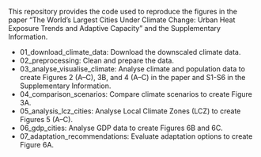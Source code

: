 This repository provides the code used to reproduce the figures in the paper “The World’s Largest Cities Under Climate Change: Urban Heat Exposure Trends and Adaptive Capacity” and the Supplementary Information.
- 01_download_climate_data: Download the downscaled climate data.
- 02_preprocessing: Clean and prepare the data.
- 03_analyse_visualise_climate: Analyse climate and population data to create Figures 2 (A–C), 3B, and 4 (A–C) in the paper and S1-S6 in the Supplementary Information.
- 04_comparison_scenarios: Compare climate scenarios to create Figure 3A.
- 05_analysis_lcz_cities: Analyse Local Climate Zones (LCZ) to create Figures 5 (A–C).
- 06_gdp_cities: Analyse GDP data to create Figures 6B and 6C.
- 07_adaptation_recommendations: Evaluate adaptation options to create Figure 6A.

